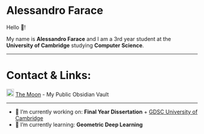 # **Alessandro Farace** 
Hello 👋!

My name is **Alessandro Farace** and I am a 3rd year student at the **University of Cambridge** studying **Computer Science**.

---
# Contact & Links:
<img src="https://avatars.githubusercontent.com/u/65011256?s=200&v=4" alt="obsidian" width="20"/> [The Moon](https://publish.obsidian.md/afv) - My Public Obsidian Vault

---

- 🔭 I’m currently working on: **Final Year Dissertation** + [GDSC University of Cambridge](https://gdsc.community.dev/university-of-cambridge/)
- 🌱 I’m currently learning: **Geometric Deep Learning**
